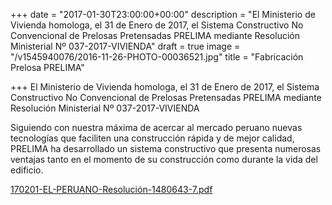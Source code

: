 +++
date = "2017-01-30T23:00:00+00:00"
description = "El Ministerio de Vivienda homologa, el 31 de Enero de 2017, el Sistema Constructivo No Convencional de Prelosas Pretensadas PRELIMA mediante Resolución Ministerial Nº 037-2017-VIVIENDA"
draft = true
image = "/v1545940076/2016-11-26-PHOTO-00036521.jpg"
title = "Fabricación Prelosa PRELIMA"

+++
El Ministerio de Vivienda homologa, el 31 de Enero de 2017, el Sistema Constructivo No Convencional de Prelosas Pretensadas PRELIMA mediante Resolución Ministerial Nº 037-2017-VIVIENDA

Siguiendo con nuestra máxima de acercar al mercado peruano nuevas tecnologías que faciliten una construcción rápida y de mejor calidad, PRELIMA ha desarrollado un sistema constructivo que presenta numerosas ventajas tanto en el momento de su construcción como durante la vida del edificio.

[170201-EL-PERUANO-Resolución-1480643-7.pdf](/v1545939988/170201-EL-PERUANO-Resoluci%C3%B3n-1480643-7.pdf "170201-EL-PERUANO-Resolución-1480643-7.pdf")